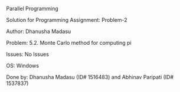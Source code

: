 Parallel Programming

Solution for Programming Assignment: Problem-2

Author: Dhanusha Madasu

Problem: 5.2. Monte Carlo method for computing pi

Issues: No Issues

OS: Windows

Done by: Dhanusha Madasu (ID# 1516483) and Abhinav Paripati (ID# 1537837)
